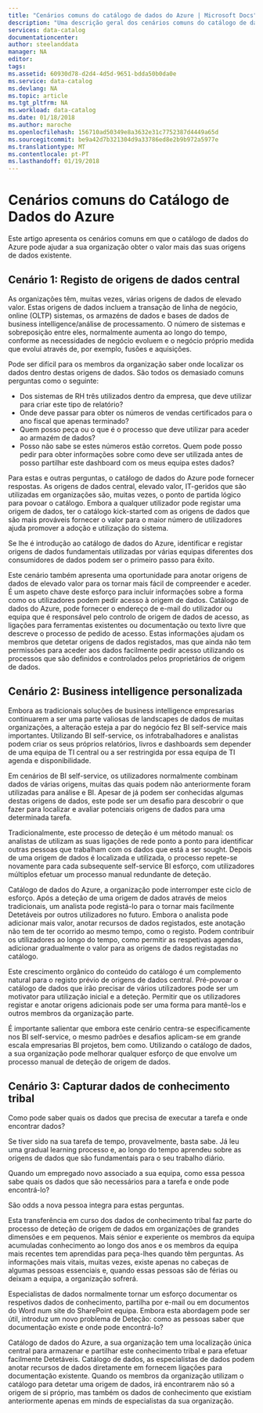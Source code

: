 ```yaml
---
title: "Cenários comuns do catálogo de dados do Azure | Microsoft Docs"
description: "Uma descrição geral dos cenários comuns do catálogo de dados Azure, incluindo o registo e a deteção de origens de dados de elevado valor, ativação de business intelligence personalizada e a captura de dados de conhecimento existente sobre origens de dados e processos."
services: data-catalog
documentationcenter: 
author: steelanddata
manager: NA
editor: 
tags: 
ms.assetid: 60930d78-d2d4-4d5d-9651-bdda50b0da0e
ms.service: data-catalog
ms.devlang: NA
ms.topic: article
ms.tgt_pltfrm: NA
ms.workload: data-catalog
ms.date: 01/18/2018
ms.author: maroche
ms.openlocfilehash: 156710ad50349e8a3632e31c7752387d4449a65d
ms.sourcegitcommit: be9a42d7b321304d9a33786ed8e2b9b972a5977e
ms.translationtype: MT
ms.contentlocale: pt-PT
ms.lasthandoff: 01/19/2018
---
```

# <a name="azure-data-catalog-common-scenarios"></a>Cenários comuns do Catálogo de Dados do Azure
Este artigo apresenta os cenários comuns em que o catálogo de dados do Azure pode ajudar a sua organização obter o valor mais das suas origens de dados existente.

## <a name="scenario-1-registration-of-central-data-sources"></a>Cenário 1: Registo de origens de dados central
As organizações têm, muitas vezes, várias origens de dados de elevado valor. Estas origens de dados incluem a transação de linha de negócio, online (OLTP) sistemas, os armazéns de dados e bases de dados de business intelligence/análise de processamento. O número de sistemas e sobreposição entre eles, normalmente aumenta ao longo do tempo, conforme as necessidades de negócio evoluem e o negócio próprio medida que evolui através de, por exemplo, fusões e aquisições.

Pode ser difícil para os membros da organização saber onde localizar os dados dentro destas origens de dados. São todos os demasiado comuns perguntas como o seguinte:

* Dos sistemas de RH três utilizados dentro da empresa, que deve utilizar para criar este tipo de relatório?
* Onde deve passar para obter os números de vendas certificados para o ano fiscal que apenas terminado?
* Quem posso peça ou o que é o processo que deve utilizar para aceder ao armazém de dados?
* Posso não sabe se estes números estão corretos. Quem pode posso pedir para obter informações sobre como deve ser utilizada antes de posso partilhar este dashboard com os meus equipa estes dados?

Para estas e outras perguntas, o catálogo de dados do Azure pode fornecer respostas. As origens de dados central, elevado valor, IT-geridos que são utilizadas em organizações são, muitas vezes, o ponto de partida lógico para povoar o catálogo. Embora a qualquer utilizador pode registar uma origem de dados, ter o catálogo kick-started com as origens de dados que são mais prováveis fornecer o valor para o maior número de utilizadores ajuda promover a adoção e utilização do sistema. 

Se lhe é introdução ao catálogo de dados do Azure, identificar e registar origens de dados fundamentais utilizadas por várias equipas diferentes dos consumidores de dados podem ser o primeiro passo para êxito.

Este cenário também apresenta uma oportunidade para anotar origens de dados de elevado valor para os tornar mais fácil de compreender e aceder. É um aspeto chave deste esforço para incluir informações sobre a forma como os utilizadores podem pedir acesso à origem de dados. Catálogo de dados do Azure, pode fornecer o endereço de e-mail do utilizador ou equipa que é responsável pelo controlo de origem de dados de acesso, as ligações para ferramentas existentes ou documentação ou texto livre que descreve o processo de pedido de acesso. Estas informações ajudam os membros que detetar origens de dados registados, mas que ainda não tem permissões para aceder aos dados facilmente pedir acesso utilizando os processos que são definidos e controlados pelos proprietários de origem de dados.

## <a name="scenario-2-self-service-business-intelligence"></a>Cenário 2: Business intelligence personalizada
Embora as tradicionais soluções de business intelligence empresarias continuarem a ser uma parte valiosas de landscapes de dados de muitas organizações, a alteração esteja a par do negócio fez BI self-service mais importantes. Utilizando BI self-service, os infotrabalhadores e analistas podem criar os seus próprios relatórios, livros e dashboards sem depender de uma equipa de TI central ou a ser restringida por essa equipa de TI agenda e disponibilidade.

Em cenários de BI self-service, os utilizadores normalmente combinam dados de várias origens, muitas das quais podem não anteriormente foram utilizadas para análise e BI. Apesar de já podem ser conhecidas algumas destas origens de dados, este pode ser um desafio para descobrir o que fazer para localizar e avaliar potenciais origens de dados para uma determinada tarefa.

Tradicionalmente, este processo de deteção é um método manual: os analistas de utilizam as suas ligações de rede ponto a ponto para identificar outras pessoas que trabalham com os dados que está a ser sought. Depois de uma origem de dados é localizada e utilizada, o processo repete-se novamente para cada subsequente self-service BI esforço, com utilizadores múltiplos efetuar um processo manual redundante de deteção.

Catálogo de dados do Azure, a organização pode interromper este ciclo de esforço. Após a deteção de uma origem de dados através de meios tradicionais, um analista pode registá-lo para o tornar mais facilmente Detetáveis por outros utilizadores no futuro. Embora o analista pode adicionar mais valor, anotar recursos de dados registados, este anotação não tem de ter ocorrido ao mesmo tempo, como o registo. Podem contribuir os utilizadores ao longo do tempo, como permitir as respetivas agendas, adicionar gradualmente o valor para as origens de dados registadas no catálogo.

Este crescimento orgânico do conteúdo do catálogo é um complemento natural para o registo prévio de origens de dados central. Pré-povoar o catálogo de dados que irão precisar de vários utilizadores pode ser um motivator para utilização inicial e a deteção. Permitir que os utilizadores registar e anotar origens adicionais pode ser uma forma para mantê-los e outros membros da organização parte.

É importante salientar que embora este cenário centra-se especificamente nos BI self-service, o mesmo padrões e desafios aplicam-se em grande escala empresarias BI projetos, bem como. Utilizando o catálogo de dados, a sua organização pode melhorar qualquer esforço de que envolve um processo manual de deteção de origem de dados.

## <a name="scenario-3-capturing-tribal-knowledge"></a>Cenário 3: Capturar dados de conhecimento tribal
Como pode saber quais os dados que precisa de executar a tarefa e onde encontrar dados?

Se tiver sido na sua tarefa de tempo, provavelmente, basta sabe. Já leu uma gradual learning processo e, ao longo do tempo aprendeu sobre as origens de dados que são fundamentais para o seu trabalho diário.

Quando um empregado novo associado a sua equipa, como essa pessoa sabe quais os dados que são necessários para a tarefa e onde pode encontrá-lo?

São odds a nova pessoa integra para estas perguntas.

Esta transferência em curso dos dados de conhecimento tribal faz parte do processo de deteção de origem de dados em organizações de grandes dimensões e em pequenos. Mais sénior e experiente os membros da equipa acumuladas conhecimento ao longo dos anos e os membros da equipa mais recentes tem aprendidas para peça-lhes quando têm perguntas. As informações mais vitais, muitas vezes, existe apenas no cabeças de algumas pessoas essenciais e, quando essas pessoas são de férias ou deixam a equipa, a organização sofrerá.

Especialistas de dados normalmente tornar um esforço documentar os respetivos dados de conhecimento, partilha por e-mail ou em documentos do Word num site do SharePoint equipa. Embora esta abordagem pode ser útil, introduz um novo problema de Deteção: como as pessoas saber que documentação existe e onde pode encontrá-lo?

Catálogo de dados do Azure, a sua organização tem uma localização única central para armazenar e partilhar este conhecimento tribal e para efetuar facilmente Detetáveis. Catálogo de dados, as especialistas de dados podem anotar recursos de dados diretamente em fornecem ligações para documentação existente. Quando os membros da organização utilizam o catálogo para detetar uma origem de dados, irá encontrarem não só a origem de si próprio, mas também os dados de conhecimento que existiam anteriormente apenas em minds de especialistas da sua organização.
